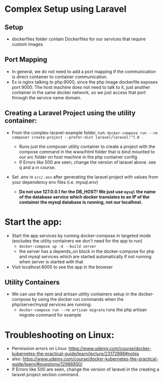 # Complex Setup using Laravel

## Setup

- dockerfiles folder contain Dockerfiles for our services that require custom images.

## Port Mapping

- In general, we do not need to add a port mapping if the communication is direct container to container communication.
- Ex is nginx talking to php:9000, since the php image dockerfile exposes port 9000. The host machine does not need to talk to it, just another container in the same docker network, so we just access that port through the service name domain.

## Creating a Laravel Project using the utility container:

- From the complex-laravel-example folder, run: `docker-compose run --rm composer create-project --prefer-dist laravel/laravel:^7.0 .`

  - Runs just the composer utility container to create a project with the compose command in the www/html folder that is bind mounted to our src folder on host machine in the php container config
  - If Errors like 500 are seen, change the version of laravel above. see q and a in course.

- Set .env in `src/.env` after generating the laravel project with values from your dependency env files (i.e. mysql.env)
  - **Do not use 127.0.0.1 for the DB_HOST! We just use `mysql` the name of the database service which docker translates to an IP of the container the mysql database is running, not our localhost.**

# Start the app:

- Start the app services by running docker-compose in targeted mode (excludes the utility containers we don't need for the app to run)
  - `docker-compose up -d --build server`
  - the server has a depends_on block in the docker-compose for php and mysql services which are started automatically if not running when server is started with that
- Visit localhost:8000 to see the app in the browser

## Utility Containers

- We can use the npm and artisan utility containers setup in the docker-compose by using the docker run commands when the php/server/mysql services are running:
  - `docker-compose run --rm artisan migrate` runs the php artisan migrate command for example

# Troubleshooting on Linux:

- Permission errors on Linux: https://www.udemy.com/course/docker-kubernetes-the-practical-guide/learn/lecture/23172898#notes
- also: https://www.udemy.com/course/docker-kubernetes-the-practical-guide/learn/#questions/12986850/
- If Errors like 500 are seen, change the version of laravel in the creating a laravel project section command.
